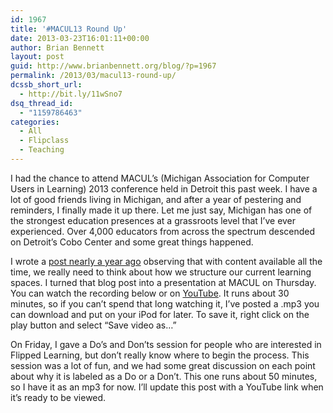 ```yaml
---
id: 1967
title: '#MACUL13 Round Up'
date: 2013-03-23T16:01:11+00:00
author: Brian Bennett
layout: post
guid: http://www.brianbennett.org/blog/?p=1967
permalink: /2013/03/macul13-round-up/
dcssb_short_url:
  - http://bit.ly/11wSno7
dsq_thread_id:
  - "1159786463"
categories:
  - All
  - Flipclass
  - Teaching
---
```

I had the chance to attend MACUL&#8217;s (Michigan Association for Computer Users in Learning) 2013 conference held in Detroit this past week. I have a lot of good friends living in Michigan, and after a year of pestering and reminders, I finally made it up there. Let me just say, Michigan has one of the strongest education presences at a grassroots level that I&#8217;ve ever experienced. Over 4,000 educators from across the spectrum descended on Detroit&#8217;s Cobo Center and some great things happened.

I wrote a [post nearly a year ago](http://blog.ohheybrian.com/redesigning-learning-in-a-flipped-classroom/) observing that with content available all the time, we really need to think about how we structure our current learning spaces. I turned that blog post into a presentation at MACUL on Thursday. You can watch the recording below or on [YouTube](http://youtu.be/WNzyZJmNMP0). It runs about 30 minutes, so if you can&#8217;t spend that long watching it, I&#8217;ve posted a .mp3 you can download and put on your iPod for later. To save it, right click on the play button and select &#8220;Save video as&#8230;&#8221;



On Friday, I gave a Do&#8217;s and Don&#8217;ts session for people who are interested in Flipped Learning, but don&#8217;t really know where to begin the process. This session was a lot of fun, and we had some great discussion on each point about why it is labeled as a Do or a Don&#8217;t. This one runs about 50 minutes, so I have it as an mp3 for now. I&#8217;ll update this post with a YouTube link when it&#8217;s ready to be viewed.